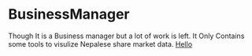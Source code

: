 # BusinessManager

Though It is a Business manager but a lot of work is left. It Only Contains some tools to visulize Nepalese share market data. 
<a href="https://nepseapi.pythonanywhere.com/">Hello</a>
